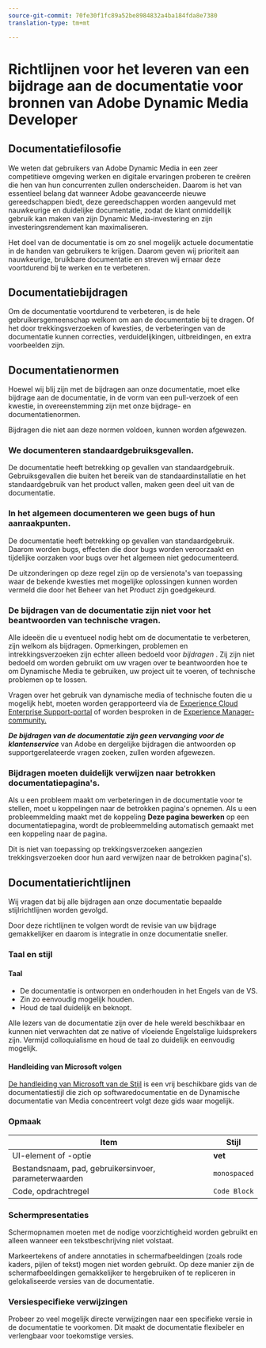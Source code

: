 ```yaml
---
source-git-commit: 70fe30f1fc89a52be8984832a4ba184fda8e7380
translation-type: tm+mt

---
```

# Richtlijnen voor het leveren van een bijdrage aan de documentatie voor bronnen van Adobe Dynamic Media Developer

## Documentatiefilosofie

We weten dat gebruikers van Adobe Dynamic Media in een zeer competitieve omgeving werken en digitale ervaringen proberen te creëren die hen van hun concurrenten zullen onderscheiden. Daarom is het van essentieel belang dat wanneer Adobe geavanceerde nieuwe gereedschappen biedt, deze gereedschappen worden aangevuld met nauwkeurige en duidelijke documentatie, zodat de klant onmiddellijk gebruik kan maken van zijn Dynamic Media-investering en zijn investeringsrendement kan maximaliseren.

Het doel van de documentatie is om zo snel mogelijk actuele documentatie in de handen van gebruikers te krijgen. Daarom geven wij prioriteit aan nauwkeurige, bruikbare documentatie en streven wij ernaar deze voortdurend bij te werken en te verbeteren.

## Documentatiebijdragen

Om de documentatie voortdurend te verbeteren, is de hele gebruikersgemeenschap welkom om aan de documentatie bij te dragen. Of het door trekkingsverzoeken of kwesties, de verbeteringen van de documentatie kunnen correcties, verduidelijkingen, uitbreidingen, en extra voorbeelden zijn.

## Documentatienormen

Hoewel wij blij zijn met de bijdragen aan onze documentatie, moet elke bijdrage aan de documentatie, in de vorm van een pull-verzoek of een kwestie, in overeenstemming zijn met onze bijdrage- en documentatienormen.

Bijdragen die niet aan deze normen voldoen, kunnen worden afgewezen.

### We documenteren standaardgebruiksgevallen.

De documentatie heeft betrekking op gevallen van standaardgebruik. Gebruiksgevallen die buiten het bereik van de standaardinstallatie en het standaardgebruik van het product vallen, maken geen deel uit van de documentatie.

### In het algemeen documenteren we geen bugs of hun aanraakpunten.

De documentatie heeft betrekking op gevallen van standaardgebruik. Daarom worden bugs, effecten die door bugs worden veroorzaakt en tijdelijke oorzaken voor bugs over het algemeen niet gedocumenteerd.

De uitzonderingen op deze regel zijn op de versienota&#39;s van toepassing waar de bekende kwesties met mogelijke oplossingen kunnen worden vermeld die door het Beheer van het Product zijn goedgekeurd.

### De bijdragen van de documentatie zijn niet voor het beantwoorden van technische vragen.

Alle ideeën die u eventueel nodig hebt om de documentatie te verbeteren, zijn welkom als bijdragen. Opmerkingen, problemen en intrekkingsverzoeken zijn echter alleen bedoeld voor *bijdragen* . Zij zijn niet bedoeld om worden gebruikt om uw vragen over te beantwoorden hoe te om Dynamische Media te gebruiken, uw project uit te voeren, of technische problemen op te lossen.

Vragen over het gebruik van dynamische media of technische fouten die u mogelijk hebt, moeten worden gerapporteerd via de [Experience Cloud Enterprise Support-portal](https://helpx.adobe.com/contact/enterprise-support.ec.html) of worden besproken in de [Experience Manager-community.](https://forums.adobe.com/community/experience-cloud/marketing-cloud/experience-manager)

***De bijdragen van de documentatie zijn geen vervanging voor de klantenservice*** van Adobe en dergelijke bijdragen die antwoorden op supportgerelateerde vragen zoeken, zullen worden afgewezen.

### Bijdragen moeten duidelijk verwijzen naar betrokken documentatiepagina&#39;s.

Als u een probleem maakt om verbeteringen in de documentatie voor te stellen, moet u koppelingen naar de betrokken pagina&#39;s opnemen. Als u een probleemmelding maakt met de koppeling **Deze pagina bewerken** op een documentatiepagina, wordt de probleemmelding automatisch gemaakt met een koppeling naar de pagina.

Dit is niet van toepassing op trekkingsverzoeken aangezien trekkingsverzoeken door hun aard verwijzen naar de betrokken pagina(&#39;s).

## Documentatierichtlijnen

Wij vragen dat bij alle bijdragen aan onze documentatie bepaalde stijlrichtlijnen worden gevolgd.

Door deze richtlijnen te volgen wordt de revisie van uw bijdrage gemakkelijker en daarom is integratie in onze documentatie sneller.

### Taal en stijl

#### Taal

* De documentatie is ontworpen en onderhouden in het Engels van de VS.
* Zin zo eenvoudig mogelijk houden.
* Houd de taal duidelijk en beknopt.

Alle lezers van de documentatie zijn over de hele wereld beschikbaar en kunnen niet verwachten dat ze native of vloeiende Engelstalige luidsprekers zijn. Vermijd colloquialisme en houd de taal zo duidelijk en eenvoudig mogelijk.

#### Handleiding van Microsoft volgen

[De handleiding van Microsoft van de Stijl](https://docs.microsoft.com/en-us/style-guide/welcome/) is een vrij beschikbare gids van de documentatiestijl die zich op softwaredocumentatie en de Dynamische documentatie van Media concentreert volgt deze gids waar mogelijk.

### Opmaak

| Item | Stijl |
|---|---|
| UI-element of -optie | **vet** |
| Bestandsnaam, pad, gebruikersinvoer, parameterwaarden | `monospaced` |
| Code, opdrachtregel | ```Code Block``` |

### Schermpresentaties

Schermopnamen moeten met de nodige voorzichtigheid worden gebruikt en alleen wanneer een tekstbeschrijving niet volstaat.

Markeertekens of andere annotaties in schermafbeeldingen (zoals rode kaders, pijlen of tekst) mogen niet worden gebruikt. Op deze manier zijn de schermafbeeldingen gemakkelijker te hergebruiken of te repliceren in gelokaliseerde versies van de documentatie.

### Versiespecifieke verwijzingen

Probeer zo veel mogelijk directe verwijzingen naar een specifieke versie in de documentatie te voorkomen. Dit maakt de documentatie flexibeler en verlengbaar voor toekomstige versies.